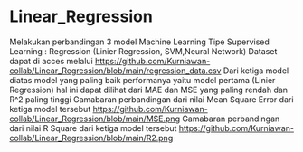# Linear_Regression
Melakukan perbandingan  3 model Machine Learning Tipe Supervised Learning : Regression (Linier Regression, SVM,Neural Network)
Dataset  dapat di acces melalui https://github.com/Kurniawan-collab/Linear_Regression/blob/main/regression_data.csv
Dari ketiga model diatas model yang paling baik performanya yaitu model pertama (Linier Regression) hal ini dapat dilihat dari MAE dan MSE yang paling rendah dan R^2 paling tinggi 
Gamabaran perbandingan dari nilai Mean Square Error dari ketiga model tersebut  https://github.com/Kurniawan-collab/Linear_Regression/blob/main/MSE.png
Gamabaran perbandingan dari nilai R Square dari ketiga model tersebut https://github.com/Kurniawan-collab/Linear_Regression/blob/main/R2.png
